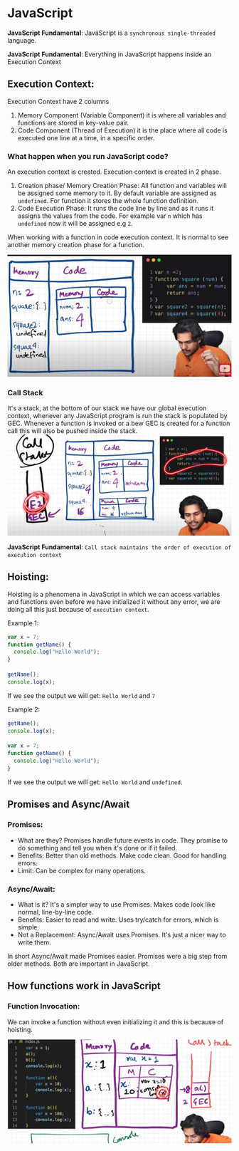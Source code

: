 # JavaScript

**JavaScript Fundamental**: JavaScript is a `synchronous single-threaded` language.

**JavaScript Fundamental**: Everything in JavaScript happens inside an Execution Context

## Execution Context:

Execution Context have 2 columns

1. Memory Component (Variable Component) it is where all variables and functions are stored in key-value pair.
2. Code Component (Thread of Execution) it is the place where all code is executed one line at a time, in a specific order.

### What happen when you run JavaScript code?

An execution context is created. Execution context is created in 2 phase.

1. Creation phase/ Memory Creation Phase: All function and variables will be assigned some memory to it. By default variable are assigned as `undefined`. For function it stores the whole function definition.
2. Code Execution Phase: It runs the code line by line and as it runs it assigns the values from the code. For example var `n` which has `undefined` now it will be assigned e.g `2`.

When working with a function in code execution context. It is normal to see another memory creation phase for a function.

![Execution Context](images/executionContext.png)

### Call Stack

It's a stack, at the bottom of our stack we have our global execution context, whenever any JavaScript program is run the stack is populated by GEC. Whenever a function is invoked or a bew GEC is created for a function call this will also be pushed inside the stack.
![Call Stack](images/callStack.png)

**JavaScript Fundamental**: `Call stack maintains the order of execution of execution context`

## Hoisting:

Hoisting is a phenomena in JavaScript in which we can access variables and functions even before we have initialized it without any error, we are doing all this just because of `execution context`.

Example 1:

```javascript
var x = 7;
function getName() {
  console.log("Hello World");
}

getName();
console.log(x);
```

If we see the output we will get: `Hello World` and `7`

Example 2:

```javascript
getName();
console.log(x);

var x = 7;
function getName() {
  console.log("Hello World");
}
```

If we see the output we will get: `Hello World` and `undefined`.

## Promises and Async/Await

### Promises:

- What are they? Promises handle future events in code. They promise to do something and tell you when it's done or if it failed.
- Benefits: Better than old methods. Make code clean. Good for handling errors.
- Limit: Can be complex for many operations.

### Async/Await:

- What is it? It's a simpler way to use Promises. Makes code look like normal, line-by-line code.
- Benefits: Easier to read and write. Uses try/catch for errors, which is simple.
- Not a Replacement: Async/Await uses Promises. It's just a nicer way to write them.

In short Async/Await made Promises easier. Promises were a big step from older methods. Both are important in JavaScript.

## How functions work in JavaScript

### Function Invocation:

We can invoke a function without even initializing it and this is because of hoisting.

![Function Execution](images/functionExecution.png)
